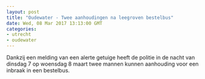 ```yaml
---
layout: post
title: "Oudewater - Twee aanhoudingen na leegroven bestelbus"
date: Wed, 08 Mar 2017 13:13:00 GMT
categories: 
- utrecht 
- oudewater 
---
```


Dankzij een melding van een alerte getuige heeft de politie in de nacht van dinsdag 7 op woensdag 8 maart twee mannen kunnen aanhouding voor een inbraak in een bestelbus.
